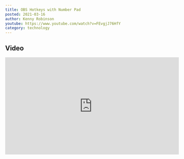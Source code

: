 ```yaml
---
title: OBS Hotkeys with Number Pad
posted: 2021-03-16
author: Kenny Robinson
youtube: https://www.youtube.com/watch?v=FEvgjJ76HfY
category: technology
---
```


## Video

<iframe width="560" height="315" src="https://www.youtube.com/embed/FEvgjJ76HfY" frameborder="0" allow="autoplay; encrypted-media" allowfullscreen class="youtube"></iframe>

